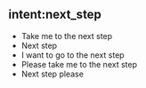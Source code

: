 ## intent:next_step
- Take me to the next step
- Next step
- I want to go to the next step
- Please take me to the next step
- Next step please
